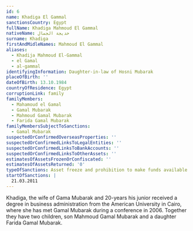 ```yaml
---
id: 6
name: Khadiga El Gammal
sanctionsCountry: Egypt
fullName: Khadiga Mahmoud El Gammal
nativeName: خديجة الجمال
surname: Khadiga
firstAndMidleNames: Mahmoud El Gammal
aliases:
  - Khadija Mahmoud El-Gammal
  - el Gamal
  - al-gammal
identifyingInformation: Daughter-in-law of Hosni Mubarak
placeOfBirth: ''
dateOfBirth: 13.10.1984
countryOfResidence: Egypt
corruptionLink: family
familyMembers:
  - Mahamoud el Gamal
  - Gamal Mubarak
  - Mahmoud Gamal Mubarak
  - Farida Gamal Mubarak
familyMembersSubjectToSanctions:
  - Gamal Mubarak
suspectedOrConfirmedOverseasProperties: ''
suspectedOrConfirmedLinksToLegalEntities: ''
suspectedOrConfirmedLinksToBankAccounts: ''
suspectedOrConfirmedLinksToOtherAssets: ''
estimatesOfAssetsFrozenOrConfiscated: ''
estimatesOfAssetsReturned: '0'
typeOfSanctions: Asset freeze and prohibition to make funds available
startOfSanctions: |
  21.03.2011
---
```

  Khadiga, the wife of Gama Mubarak and 20-years his junior received a degree in 
  business administration from the American University in Cairo, where she has met 
  Gamal Mubarak during a conference in 2006. Together they have two children, son 
  Mahmoud Gamal Mubarak  and a daughter Farida Gamal Mubarak.
